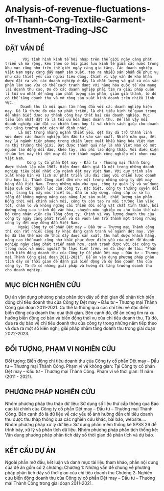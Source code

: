 # Analysis-of-revenue-fluctuations-of-Thanh-Cong-Textile-Garment-Investment-Trading-JSC
## ĐẶT VẤN ĐỀ
            Với tình hình kinh tế hội nhập trên thế giới ngày càng phát triển và mở rộng, kéo theo cơ hội giao lưu kinh tế giữa các nước trong khu vực cũng như trên thế giới ngày càng gia tăng. Các doanh nghiệp Việt Nam ngày càng đầy mạnh sản xuất, tạo ra nhiều sản phẩm để phục vụ nhu cầu thiết yếu của người tiêu dùng. Chính vì vậy vấn đề khó khăn được đặt ra với các doanh nghiệp ở đây là chất lượng và giá cả của sản phẩm làm sao vừa có thể cạch tranh được với hàng hóa quốc tế vừa mang lại doanh thu cao. Do đó các doanh nghiệp phải tìm ra giải pháp quản lí tối ưu nhất để nâng cao chất lượng sản phẩm, giảm giá thành, từ đó có thể tăng doanh thu và mở rộng sản xuất kinh doanh trên nhiều lĩnh vực.
           Doanh thu là mối quan tâm hàng đầu với các doanh nghiệp hiện nay. Đó là thước đo của sự phát triển, là chỉ tiêu kinh tế quan trọng để nhận biết được sự thành công hay thất bại của doanh nghiệp. Mục tiêu lớn nhất đặt ra là tối ưu hóa được doanh thu. Để làm vậy mỗi doanh nghiệp cần đặt ra chiến lược hợp lí và chính sách giúp cho doanh thu tăng trưởng một cách ổn định nhất.
          Là một trong những ngành thiết yếu, dệt may đã trở thành lĩnh vực được các doanh nghiệp lớn đầu tư vào sản xuất. Nhiều năm qua, dệt may là ngành tiên phong trong chiến lược xuất khẩu hàng hóa Việt Nam ra thị trường thế giới. Đạt được thành quả này là nhờ Việt Nam có một nguồn lao động dồi dào, khéo tay, chi phí lao động thấp. Với điều kiện thuận lợi này thì dệt may đã trở thành ngành công nghiệp mũi nhọn của Việt Nam.
              Công ty Cổ phần Dệt may - Đầu tư - Thương mại Thành Công được thành lập năm 1967. Hiện được đánh giá là một trong những doanh nghiệp tiêu biểu nhất của ngành dệt may Việt Nam. Với quy trình sản xuất khép kín và lịch sử phát triển lâu dài cùng với chiến lược doanh thu hợp lí, Thành Công biết đến như một trong những công ty dệt may hàng đầu Việt Nam. Trong những năm vừa qua, công ty quản lý và sử dụng hiệu quả các nguồn lực của công ty. Đặc biệt, công ty thường xuyên đổi mới, trang bị máy móc thiết bị, đầu tư xây dựng, nâng cấp cơ sở hạ tầng để không ngừng nâng cao năng lực sản xuất, chất lượng sản phẩm. Đồng thời với chính sách mới, công ty còn tạo ra môi trường làm việc tốt, chăm lo và không ngừng cải thiện đời sống vật chất tinh thần, bồi dưỡng nâng cao trình độ văn hóa, chuyên môn nghiệp vụ cho toàn thể cán bộ công nhân viên của Tổng công ty. Chính vì vậy lượng doanh thu của công ty ngày càng phát triển và đã vươn lên trở thành một trong những công ty đệt may đứng đầu Việt Nam.
          Ngoài Công ty cổ phần Dệt may – Đầu tư – Thương mại Thành công thì còn rất nhiều công ty khác đang cạnh tranh về ngành dệt may. Vậy họ đã làm thế nào để thúc đẩy được sản xuất, thu hút được khách hàng, nâng cao thế mạnh cũng như khắc phục được điểm yếu của mình để doanh nghiệp ngày càng phát triển mạnh hơn, cạnh tranh được với các công ty trong nước và nước ngoài? Từ thực tiễn trên, em đã chọn đề tài: “Phân tích biến động doanh thu của Công ty Cổ phần Dệt may – Đầu tư – Thương mại Thành Công giai đoạn 2011-2021”. Đề án vận dụng phương pháp phân tích dãy số thời gian để đánh giá biến động và dự báo doanh thu của công ty. Từ đó có những giải pháp và hướng đi tăng trưởng doanh thu cho doanh nghiệp.
## MỤC ĐÍCH NGHIÊN CỨU
Dự án vận dụng phương pháp phân tích dãy số thời gian để phân tích biến động chỉ tiêu doanh thu của Công ty Dệt may – Đầu tư – Thương mại Thành Công giai đoạn 2011-2021. Cụ thể là thông qua các chỉ tiêu về đặc điểm biến động của doanh thu qua thời gian. Bên cạnh đó, đề án cũng tìm ra xu hướng biến động cơ bản và biến động thời vụ của chỉ tiêu doanh thu. Từ đó, đưa ra dự báo về chỉ tiêu doanh thu của công ty trong những năm tiếp theo và đưa ra một số kiến nghị, giải pháp nhằm tăng doanh thu trong giai đoạn 2022-2023.
## ĐỐI TƯỢNG, PHẠM VI NGHIÊN CỨU
Đối tượng: Biến động chỉ tiêu doanh thu của Công ty cổ phần Dệt may – Đầu tư – Thương mại Thành Công.
Phạm vi về không gian: Tại Công ty cổ phần Dệt may – Đầu tư – Thương mại Thành Công.
Phạm vi về thời gian: 11 năm (2011 - 2021).
## PHƯƠNG PHÁP NGHIÊN CỨU
Nhóm phương pháp thu thập dữ liệu: Sử dụng số liệu thứ cấp thông qua Báo cáo tài chính của Công ty cổ phần Dệt may – Đầu tư – Thương mại Thành Công. Bên cạnh đó là dữ liệu về các yếu tố ảnh hưởng đến chỉ tiêu doanh thu dược thu thập thông qua các nghiên cứu khác, bài báo, website….
Nhóm phương pháp xử lý dữ liệu: Sử dụng phần mềm thống kê SPSS 26 để trình bày, xử lý và phân tích dữ liệu.
Nhóm phương pháp phân tích thống kê: Vận dụng phương pháp phân tích dãy số thời gian để phân tích và dự báo.
## KẾT CẤU DỰ ÁN
Ngoài phần mở đầu, kết luận và danh mục tài liệu tham khảo, phần nội dung của đề án gồm có 2 chương:
Chương 1: Những vấn đề chung về phương pháp phân tích dãy số thời gian của chỉ tiêu doanh thu
Chương 2: Nghiên cứu biến động doanh thu của Công ty cổ phần Dệt may – Đầu tư – Thương mại Thành Công trong giai đoạn 2011-2021.
